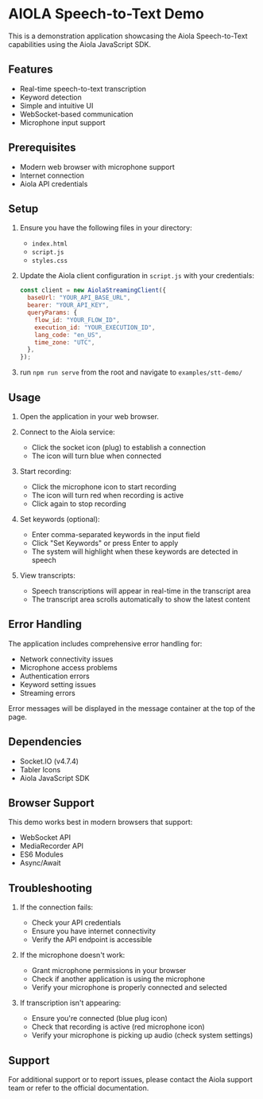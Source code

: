 # AIOLA Speech-to-Text Demo

This is a demonstration application showcasing the Aiola Speech-to-Text capabilities using the Aiola JavaScript SDK.

## Features

- Real-time speech-to-text transcription
- Keyword detection
- Simple and intuitive UI
- WebSocket-based communication
- Microphone input support

## Prerequisites

- Modern web browser with microphone support
- Internet connection
- Aiola API credentials

## Setup

1. Ensure you have the following files in your directory:

   - `index.html`
   - `script.js`
   - `styles.css`

2. Update the Aiola client configuration in `script.js` with your credentials:

   ```javascript
   const client = new AiolaStreamingClient({
     baseUrl: "YOUR_API_BASE_URL",
     bearer: "YOUR_API_KEY",
     queryParams: {
       flow_id: "YOUR_FLOW_ID",
       execution_id: "YOUR_EXECUTION_ID",
       lang_code: "en_US",
       time_zone: "UTC",
     },
   });
   ```

3. run ```npm run serve``` from the root and navigate to ```examples/stt-demo/```

## Usage

1. Open the application in your web browser.

2. Connect to the Aiola service:

   - Click the socket icon (plug) to establish a connection
   - The icon will turn blue when connected

3. Start recording:

   - Click the microphone icon to start recording
   - The icon will turn red when recording is active
   - Click again to stop recording

4. Set keywords (optional):

   - Enter comma-separated keywords in the input field
   - Click "Set Keywords" or press Enter to apply
   - The system will highlight when these keywords are detected in speech

5. View transcripts:
   - Speech transcriptions will appear in real-time in the transcript area
   - The transcript area scrolls automatically to show the latest content

## Error Handling

The application includes comprehensive error handling for:

- Network connectivity issues
- Microphone access problems
- Authentication errors
- Keyword setting issues
- Streaming errors

Error messages will be displayed in the message container at the top of the page.

## Dependencies

- Socket.IO (v4.7.4)
- Tabler Icons
- Aiola JavaScript SDK

## Browser Support

This demo works best in modern browsers that support:

- WebSocket API
- MediaRecorder API
- ES6 Modules
- Async/Await

## Troubleshooting

1. If the connection fails:

   - Check your API credentials
   - Ensure you have internet connectivity
   - Verify the API endpoint is accessible

2. If the microphone doesn't work:

   - Grant microphone permissions in your browser
   - Check if another application is using the microphone
   - Verify your microphone is properly connected and selected

3. If transcription isn't appearing:
   - Ensure you're connected (blue plug icon)
   - Check that recording is active (red microphone icon)
   - Verify your microphone is picking up audio (check system settings)

## Support

For additional support or to report issues, please contact the Aiola support team or refer to the official documentation.
